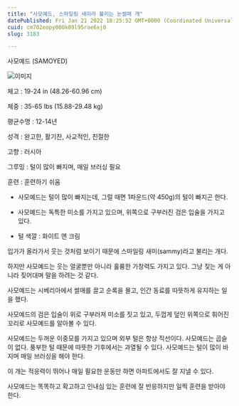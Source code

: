 ```yaml
---
title: "사모예드, 스마일링 새미라 불리는 눈썰매 개"
datePublished: Fri Jan 21 2022 18:25:52 GMT+0000 (Coordinated Universal Time)
cuid: cm702eopy000k09l95rae6xj0
slug: 3183

---
```



사모예드 (SAMOYED)

![이미지](https://cdn.hashnode.com/res/hashnode/image/upload/v1739253129580/da0b1c0b-9b7b-4927-bb23-06c827d61ab8.jpeg)

체고 : 19-24 in (48.26-60.96 cm)

체중 : 35-65 lbs (15.88-29.48 kg)

평균수명 : 12-14년

성격 : 완고한, 활기찬, 사교적인, 친절한

고향 : 러시아

그루밍 : 털이 많이 빠지며, 매일 브러싱 필요

훈련 : 훈련하기 쉬움

* 사모예드는 털이 많이 빠지는데, 그럴 때면 1파운드(약 450g)의 털이 빠지곤 한다.

* 사모예드는 독특한 미소를 가지고 있으며, 위쪽으로 구부러진 검은 입술을 가지고 있다.

* 털 색깔 : 화이트 앤 크림

입가가 올라가서 웃는 것처럼 보이기 때문에 스마일링 새미(sammy)라고 불리는 개다.

하지만 사모예드는 웃는 얼굴뿐만 아니라 훌륭한 가창력도 가지고 있다. 그냥 짖는 게 아니라 짖어대며 말을 하려는 것 같다.

사모예드는 시베리아에서 썰매를 끌고 순록을 몰고, 인간 동료를 따뜻하게 유지하는 일을 했다.

사모예드의 검은 입술이 위로 구부러져 미소를 짓고 있고, 두껍게 덮인 위쪽으로 휘어진 꼬리로 사모예드를 알아볼 수 있다.

사모예드는 두꺼운 이중모를 가지고 있으며 외부 털은 항상 직선이다. 사모예드는 곱슬이 없다. 풍부한 털 때문에 따뜻한 기후에서는 과열될 수 있다. 사모예드는 털이 많이 바지며 매일 브러싱을 해야 한다.

이 개는 적응력이 뛰어나 매일 필요한 운동만 하면 아파트에서도 잘 지낼 수 있다.

사모예드는 똑똑하고 확고하고 인내심 있는 훈련에 잘 반응하지만 일찍 훈련을 받아야 한다.